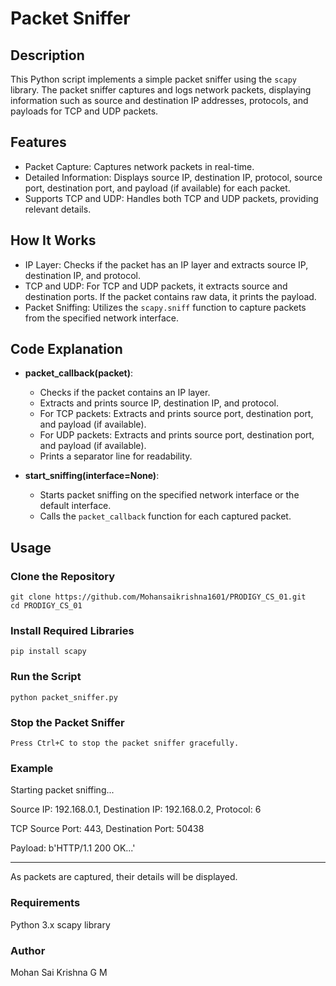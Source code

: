 # Packet Sniffer

## Description
This Python script implements a simple packet sniffer using the `scapy` library. The packet sniffer captures and logs network packets, displaying information such as source and destination IP addresses, protocols, and payloads for TCP and UDP packets.

## Features
- Packet Capture: Captures network packets in real-time.
- Detailed Information: Displays source IP, destination IP, protocol, source port, destination port, and payload (if available) for each packet.
- Supports TCP and UDP: Handles both TCP and UDP packets, providing relevant details.

## How It Works
- IP Layer: Checks if the packet has an IP layer and extracts source IP, destination IP, and protocol.
- TCP and UDP: For TCP and UDP packets, it extracts source and destination ports. If the packet contains raw data, it prints the payload.
- Packet Sniffing: Utilizes the `scapy.sniff` function to capture packets from the specified network interface.

## Code Explanation
- **packet_callback(packet)**: 
  - Checks if the packet contains an IP layer.
  - Extracts and prints source IP, destination IP, and protocol.
  - For TCP packets: Extracts and prints source port, destination port, and payload (if available).
  - For UDP packets: Extracts and prints source port, destination port, and payload (if available).
  - Prints a separator line for readability.

- **start_sniffing(interface=None)**:
  - Starts packet sniffing on the specified network interface or the default interface.
  - Calls the `packet_callback` function for each captured packet.

## Usage
### Clone the Repository

    git clone https://github.com/Mohansaikrishna1601/PRODIGY_CS_01.git
    cd PRODIGY_CS_01

### Install Required Libraries
    pip install scapy

### Run the Script
    python packet_sniffer.py
    
### Stop the Packet Sniffer
    Press Ctrl+C to stop the packet sniffer gracefully.

### Example
Starting packet sniffing...

Source IP: 192.168.0.1, Destination IP: 192.168.0.2, Protocol: 6

TCP Source Port: 443, Destination Port: 50438

Payload: b'HTTP/1.1 200 OK...'

--------------------------------------------------

As packets are captured, their details will be displayed.


### Requirements
   Python 3.x
   scapy library

### Author
   Mohan Sai Krishna G M
